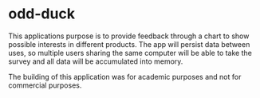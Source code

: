 # odd-duck

This applications purpose is to provide feedback through a chart to show possible interests in different products. The app will persist data between uses, so multiple users sharing the same computer will be able to take the survey and all data will be accumulated into memory.

The building of this application was for academic purposes and not for commercial purposes.
